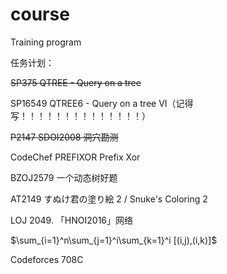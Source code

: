 # course
Training program

任务计划：

~~SP375 QTREE - Query on a tree~~

SP16549 QTREE6 - Query on a tree VI（记得写！！！！！！！！！！！！！！）

~~P2147 SDOI2008 洞穴勘测~~

CodeChef PREFIXOR Prefix Xor

BZOJ2579 一个动态树好题

AT2149 すぬけ君の塗り絵 2 / Snuke's Coloring 2

LOJ 2049. 「HNOI2016」网络

$\sum_{i=1}^n\sum_{j=1}^i\sum_{k=1}^i [(i,j),(i,k)]$ 

Codeforces 708C
